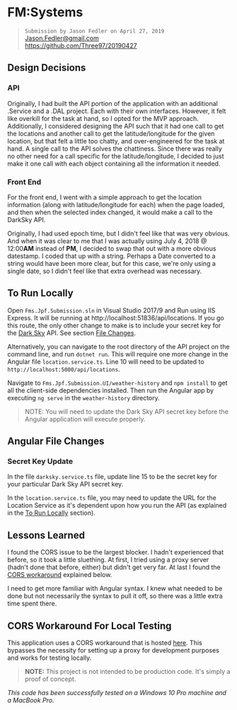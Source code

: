 # FM:Systems

> `Submission by Jason Fedler on April 27, 2019`  
> Jason.Fedler@gmail.com     
> https://github.com/Three97/20190427

## Design Decisions

### API

Originally, I had built the API portion of the application with an additional .Service and a .DAL project. Each with their own interfaces. However, it felt like overkill for the task at hand, so I opted for the MVP approach.   
Additionally, I considered designing the API such that it had one call to get the locations and another call to get the latitude/longitude for the given location, but that felt a little too chatty, and over-engineered for the task at hand. A single call to the API solves the chattiness. Since there was really no other need for a call specific for the latitude/longitude, I decided to just make it one call with each object containing all the information it needed.

### Front End

For the front end, I went with a simple approach to get the location information (along with latitude/longitude for each) when the page loaded, and then when the selected index changed, it would make a call to the DarkSky API.

Originally, I had used epoch time, but I didn't feel like that was very obvious. And when it was clear to me that I was actually using July 4, 2018 @ 12:00**AM** instead of **PM**, I decided to swap that out with a more obvious datestamp. I coded that up with a string. Perhaps a Date converted to a string would have been more clear, but for this case, we're only using a single date, so I didn't feel like that extra overhead was necessary.

## To Run Locally

Open `Fms.Jpf.Submission.sln` in Visual Studio 2017/9 and Run using IIS Express. It will be running at http://localhost:51836/api/locations. If you go this route, the only other change to make is to include your secret key for the [Dark Sky][DarkSky] API. See section [File Changes](#Angular-File-Changes).

Alternatively, you can navigate to the root directory of the API project on the command line, and run `dotnet run`. This will require one more change in the Angular file `location.service.ts`. Line 10 will need to be updated to `http://localhost:5000/api/locations`.

Navigate to `Fms.Jpf.Submission.UI/weather-history` and `npm install` to get all the client-side dependencies installed. Then run the Angular app by executing `ng serve` in the `weather-history` directory.

> NOTE: You will need to update the Dark Sky API secret key before the Angular application will execute properly.

## Angular File Changes

### Secret Key Update

In the file `darksky.service.ts` file, update line 15 to be the secret key for your particular Dark Sky API secret key.

In the `location.service.ts` file, you may need to update the URL for the Location Service as it's dependent upon how you run the API (as explained in the [To Run Locally](#To-Run-Locally) section).

## Lessons Learned

I found the CORS issue to be the largest blocker. I hadn't experienced that before, so it took a little sluething. At first, I tried using a proxy server (hadn't done that before, either) but didn't get very far. At last I found the [CORS workaround](#CORS-Workaround-For-Local-Testing) explained below.

I need to get more familiar with Angular syntax. I knew what needed to be done but not necessarily the syntax to pull it off, so there was a little extra time spent there.

## CORS Workaround For Local Testing

This application uses a CORS workaround that is hosted [here][HerokuCorsAnywhere]. This bypasses the necessity for setting up a proxy for development purposes and works for testing locally.

> **NOTE:** This project is not intended to be production code. It's simply a proof of concept.

_This code has been successfully tested on a Windows 10 Pro machine and a MacBook Pro._

[DarkSky]: https://darksky.net/dev/docs
[HerokuCorsAnywhere]: https://cors-anywhere.herokuapp.com/

